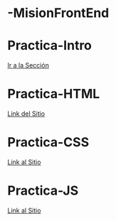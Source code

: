 # -MisionFrontEnd

# Practica-Intro

<a href="https://github.com/oscarflch/-MisionFrontEnd/tree/main/Practica%20Intro">Ir a la Sección</A>

# Practica-HTML

<a href="https://flores-oz.github.io/Practica-HTML/">Link del Sitio</a>

# Practica-CSS

 <a href="https://flores-oz.github.io/Practica-CSS/">Link al Sitio</a>

 # Practica-JS

 <a href="https://flores-oz.github.io/Practica-JS/">Link al Sitio</a>

